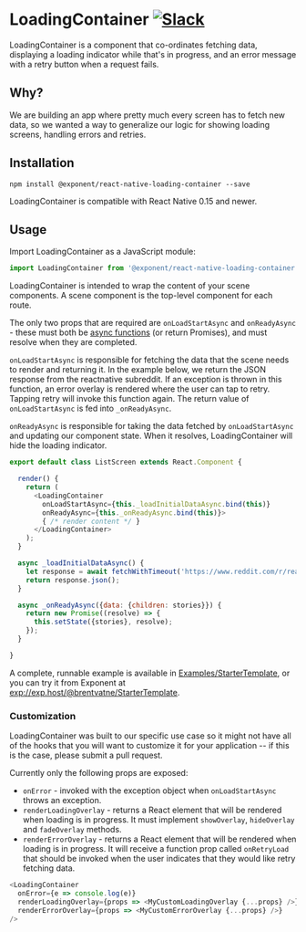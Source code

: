 # LoadingContainer [![Slack](http://slack.exponentjs.com/badge.svg)](http://slack.exponentjs.com)

LoadingContainer is a component that co-ordinates fetching data, displaying a loading indicator while that's in progress, and an error message with a retry button when a request fails.

## Why?

We are building an app where pretty much every screen has to fetch new data, so we wanted a way to generalize our logic for showing loading screens, handling errors and retries.

## Installation

```
npm install @exponent/react-native-loading-container --save
```

LoadingContainer is compatible with React Native 0.15 and newer.

## Usage

Import LoadingContainer as a JavaScript module:

```js
import LoadingContainer from '@exponent/react-native-loading-container';
```

LoadingContainer is intended to wrap the content of your scene components. A scene component is the top-level component for each route.

The only two props that are required are `onLoadStartAsync` and `onReadyAsync` - these must both be [async functions](https://medium.com/the-exponent-log/react-native-meets-async-functions-3e6f81111173#.y5ulf6wqj) (or return Promises), and must resolve when they are completed.

`onLoadStartAsync` is responsible for fetching the data that the scene needs to render and returning it. In the example below, we return the JSON response from the reactnative subreddit. If an exception is thrown in this function, an error overlay is rendered where the user can tap to retry. Tapping retry will invoke this function again. The return value of `onLoadStartAsync` is fed into `_onReadyAsync`.

`onReadyAsync` is responsible for taking the data fetched by `onLoadStartAsync` and updating our component state. When it resolves, LoadingContainer will hide the loading indicator.


```js
export default class ListScreen extends React.Component {

  render() {
    return (
      <LoadingContainer
        onLoadStartAsync={this._loadInitialDataAsync.bind(this)}
        onReadyAsync={this._onReadyAsync.bind(this)}>
        { /* render content */ }
      </LoadingContainer>
    );
  }

  async _loadInitialDataAsync() {
    let response = await fetchWithTimeout('https://www.reddit.com/r/reactnative.json');
    return response.json();
  }

  async _onReadyAsync({data: {children: stories}}) {
    return new Promise((resolve) => {
      this.setState({stories}, resolve);
    });
  }

}
```

A complete, runnable example is available in [Examples/StarterTemplate](https://github.com/exponentjs/react-native-loading-container/tree/master/Examples/StarterTemplate), or you can try it from Exponent at [exp://exp.host/@brentvatne/StarterTemplate](http://exp.host/--/to-exp/exp%3A%2F%2Fexp.host%2F%40brentvatne%2FStarterTemplate).

### Customization

LoadingContainer was built to our specific use case so it might not have all of the hooks that you will want to customize it for your application -- if this is the case, please submit a pull request.

Currently only the following props are exposed:

- `onError` - invoked with the exception object when `onLoadStartAsync` throws an exception.
- `renderLoadingOverlay` - returns a React element that will be rendered when loading is in progress. It must implement `showOverlay`, `hideOverlay` and `fadeOverlay` methods.
- `renderErrorOverlay` - returns a React element that will be rendered when loading is in progress. It will receive a function prop called `onRetryLoad` that should be invoked when the user indicates that they would like retry fetching data.

```js
<LoadingContainer
  onError={e => console.log(e)}
  renderLoadingOverlay={props => <MyCustomLoadingOverlay {...props} />}
  renderErrorOverlay={props => <MyCustomErrorOverlay {...props} />}
/>
```
